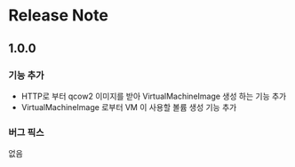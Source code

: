 # Release Note

## 1.0.0

### 기능 추가
- HTTP로 부터 qcow2 이미지를 받아 VirtualMachineImage 생성 하는 기능 추가
- VirtualMachineImage 로부터 VM 이 사용할 볼륨 생성 기능 추가

### 버그 픽스
없음
